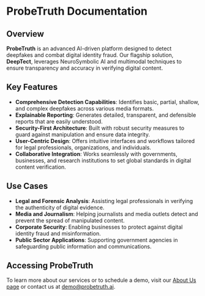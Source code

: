 # ProbeTruth Documentation

## Overview

**ProbeTruth** is an advanced AI-driven platform designed to detect deepfakes and combat digital identity fraud. Our flagship solution, **DeepTect**, leverages NeuroSymbolic AI and multimodal techniques to ensure transparency and accuracy in verifying digital content.

## Key Features

- **Comprehensive Detection Capabilities**: Identifies basic, partial, shallow, and complex deepfakes across various media formats.
- **Explainable Reporting**: Generates detailed, transparent, and defensible reports that are easily understood.
- **Security-First Architecture**: Built with robust security measures to guard against manipulation and ensure data integrity.
- **User-Centric Design**: Offers intuitive interfaces and workflows tailored for legal professionals, organizations, and individuals.
- **Collaborative Integration**: Works seamlessly with governments, businesses, and research institutions to set global standards in digital content verification.

## Use Cases

- **Legal and Forensic Analysis**: Assisting legal professionals in verifying the authenticity of digital evidence.
- **Media and Journalism**: Helping journalists and media outlets detect and prevent the spread of manipulated content.
- **Corporate Security**: Enabling businesses to protect against digital identity fraud and misinformation.
- **Public Sector Applications**: Supporting government agencies in safeguarding public information and communications.

## Accessing ProbeTruth

To learn more about our services or to schedule a demo, visit our [About Us page](https://probetruth.ai/about-us/#) or contact us at [demo@probetruth.ai](mailto:demo@probetruth.ai).
